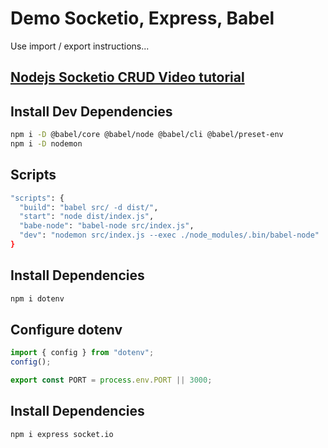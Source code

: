 # Demo Socketio, Express, Babel

Use import / export instructions...

## [Nodejs Socketio CRUD Video tutorial](https://www.youtube.com/watch?v=zWax5QCWCXM)

## Install Dev Dependencies

```bash
npm i -D @babel/core @babel/node @babel/cli @babel/preset-env
npm i -D nodemon
```

## Scripts

```bash
"scripts": {
  "build": "babel src/ -d dist/",
  "start": "node dist/index.js",
  "babe-node": "babel-node src/index.js",
  "dev": "nodemon src/index.js --exec ./node_modules/.bin/babel-node"
}
```

## Install Dependencies

```bash
npm i dotenv
```

## Configure dotenv

```js
import { config } from "dotenv";
config();

export const PORT = process.env.PORT || 3000;
```

## Install Dependencies

```bash
npm i express socket.io
```
